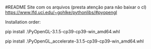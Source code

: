 #README
Site com os arquivos (presta atenção para não baixar o cl)
https://www.lfd.uci.edu/~gohlke/pythonlibs/#pyopengl

Installation order:

pip install .\PyOpenGL-3.1.5-cp39-cp39-win_amd64.whl

pip install .\PyOpenGL_accelerate-3.1.5-cp39-cp39-win_amd64.whl
